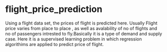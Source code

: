 # flight_price_prediction
Using a flight data set, the prices of flight is predicted here.
Usually Flight price varies from place to place , as well as avalability of no of flights and no of passengers intrested to fly.Basically it is a type of demand and supply case. 
Here it is a supervised learning problem in which regression algorithims are applied to predict price of flight.
